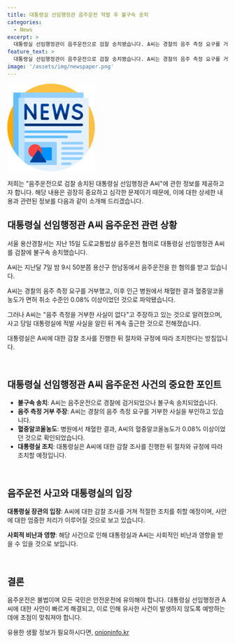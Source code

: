 ```yaml
---
title: 대통령실 선임행정관 음주운전 적발 후 불구속 송치
categories:
  - News
excerpt: >
  대통령실 선임행정관이 음주운전으로 검찰 송치됐습니다. A씨는 경찰의 음주 측정 요구를 거부한 뒤 채혈검사에서 면허 취소 수준인 0.08% 이상의 알코올농도를 확인받았으나 이를 부인 중입니다. 또한 사건 발생 후에도 출근을 이어갔다는 보도가 있습니다. 대통령실은 A씨에 대한 감찰 조사 후 적절한 조치를 취할 예정이라고 밝혔습니다. #음주운전 #대통령실 #경찰조사
feature_text: >
  대통령실 선임행정관이 음주운전으로 검찰 송치됐습니다. A씨는 경찰의 음주 측정 요구를 거부한 뒤 채혈검사에서 면허 취소 수준인 0.08% 이상의 알코올농도를 확인받았으나 이를 부인 중입니다. 또한 사건 발생 후에도 출근을 이어갔다는 보도가 있습니다. 대통령실은 A씨에 대한 감찰 조사 후 적절한 조치를 취할 예정이라고 밝혔습니다. #음주운전 #대통령실 #경찰조사
image: '/assets/img/newspaper.png'
---
```


<p><img src="/assets/img/newspaper.png" alt="kimp 속보" /></p>

<p>저희는 "음주운전으로 검찰 송치된 대통령실 선임행정관 A씨"에 관한 정보를 제공하고자 합니다. 해당 내용은 굉장히 중요하고 심각한 문제이기 때문에, 이에 대한 상세한 내용과 관련된 정보를 다음과 같이 소개해 드리겠습니다.</p>

<h2 data-ke-size="size26">대통령실 선임행정관 A씨 음주운전 관련 상황</h2>

<p data-ke-size="size16">서울 용산경찰서는 지난 15일 도로교통법상 음주운전 혐의로 대통령실 선임행정관 A씨를 검찰에 불구속 송치했습니다.</p>

<p data-ke-size="size16">A씨는 지난달 7일 밤 9시 50분쯤 용산구 한남동에서 음주운전을 한 혐의를 받고 있습니다.</p>

<p data-ke-size="size16">A씨는 경찰의 음주 측정 요구를 거부했고, 이후 인근 병원에서 채혈한 결과 혈중알코올농도가 면허 취소 수준인 0.08% 이상이었던 것으로 파악됐습니다.</p>

<p data-ke-size="size16">그러나 A씨는 "음주 측정을 거부한 사실이 없다"고 주장하고 있는 것으로 알려졌으며, 사고 당일 대통령실에 적발 사실을 알린 뒤 계속 출근한 것으로 전해졌습니다.</p>

<p data-ke-size="size16">대통령실은 A씨에 대한 감찰 조사를 진행한 뒤 절차와 규정에 따라 조치한다는 방침입니다.</p>

<p data-ke-size="size16">&nbsp;</p>

<h2 data-ke-size="size26">대통령실 선임행정관 A씨 음주운전 사건의 중요한 포인트</h2>

<ul>
  <li><b>불구속 송치</b>: A씨는 음주운전으로 경찰에 검거되었으나 불구속 송치되었습니다.</li>
  <li><b>음주 측정 거부 주장</b>: A씨는 경찰의 음주 측정 요구를 거부한 사실을 부인하고 있습니다.</li>
  <li><b>혈중알코올농도</b>: 병원에서 채혈한 결과, A씨의 혈중알코올농도가 0.08% 이상이었던 것으로 확인되었습니다.</li>
  <li><b>대통령실 조치</b>: 대통령실은 A씨에 대한 감찰 조사를 진행한 뒤 절차와 규정에 따라 조치할 예정입니다.</li>
</ul>

<p data-ke-size="size16">&nbsp;</p>

<h2 data-ke-size="size26">음주운전 사고와 대통령실의 입장</h2>

<p data-ke-size="size16"><b>대통령실 장관의 입장</b>: A씨에 대한 감찰 조사를 거쳐 적절한 조치를 취할 예정이며, 사안에 대한 엄중한 처리가 이루어질 것으로 보고 있습니다.</p>

<p data-ke-size="size16"><b>사회적 비난과 영향</b>: 해당 사건으로 인해 대통령실과 A씨는 사회적인 비난과 영향을 받을 수 있을 것으로 보입니다.</p>

<p data-ke-size="size16">&nbsp;</p>

<h2 data-ke-size="size26">결론</h2> 

<p data-ke-size="size16">음주운전은 불법이며 모든 국민은 안전운전에 유의해야 합니다. 대통령실 선임행정관 A씨에 대한 사안이 빠르게 해결되고, 이로 인해 유사한 사건이 발생하지 않도록 예방하는 데에 초점이 맞춰져야 합니다.</p>
유용한 생활 정보가 필요하시다면, <a href="https://onioninfo.kr" rel="dofollow">onioninfo.kr</a>


